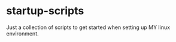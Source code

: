 # startup-scripts
Just a collection of scripts to get started when setting up MY linux environment. 
